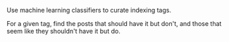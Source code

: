 Use machine learning classifiers to curate indexing tags.

For a given tag, find the posts that should have it but don't, and those that seem like they shouldn't have it but do.

